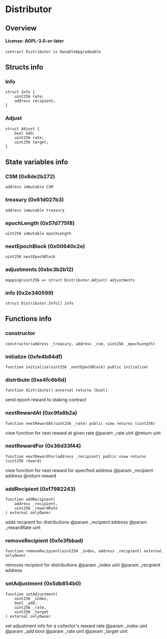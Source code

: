 # Distributor

## Overview

#### License: AGPL-3.0-or-later

```solidity
contract Distributor is OwnableUpgradeable
```


## Structs info

### Info

```solidity
struct Info {
	uint256 rate;
	address recipient;
}
```


### Adjust

```solidity
struct Adjust {
	bool add;
	uint256 rate;
	uint256 target;
}
```


## State variables info

### CSM (0x8de2b272)

```solidity
address immutable CSM
```


### treasury (0x61d027b3)

```solidity
address immutable treasury
```


### epochLength (0x57d775f8)

```solidity
uint256 immutable epochLength
```


### nextEpochBlock (0x00640c2e)

```solidity
uint256 nextEpochBlock
```


### adjustments (0xbc3b2b12)

```solidity
mapping(uint256 => struct Distributor.Adjust) adjustments
```


### info (0x2e340599)

```solidity
struct Distributor.Info[] info
```


## Functions info

### constructor

```solidity
constructor(address _treasury, address _csm, uint256 _epochLength)
```


### initialize (0xfe4b84df)

```solidity
function initialize(uint256 _nextEpochBlock) public initializer
```


### distribute (0xe4fc6b6d)

```solidity
function distribute() external returns (bool)
```

send epoch reward to staking contract
### nextRewardAt (0xc9fa8b2a)

```solidity
function nextRewardAt(uint256 _rate) public view returns (uint256)
```

view function for next reward at given rate
        @param _rate uint
        @return uint
### nextRewardFor (0x36d33f44)

```solidity
function nextRewardFor(address _recipient) public view returns (uint256 reward)
```

view function for next reward for specified address
        @param _recipient address
        @return reward
### addRecipient (0xf7982243)

```solidity
function addRecipient(
    address _recipient,
    uint256 _rewardRate
) external onlyOwner
```

adds recipient for distributions
        @param _recipient address
        @param _rewardRate uint
### removeRecipient (0xfe3fbbad)

```solidity
function removeRecipient(uint256 _index, address _recipient) external onlyOwner
```

removes recipient for distributions
        @param _index uint
        @param _recipient address
### setAdjustment (0x5db854b0)

```solidity
function setAdjustment(
    uint256 _index,
    bool _add,
    uint256 _rate,
    uint256 _target
) external onlyOwner
```

set adjustment info for a collector's reward rate
        @param _index uint
        @param _add bool
        @param _rate uint
        @param _target uint